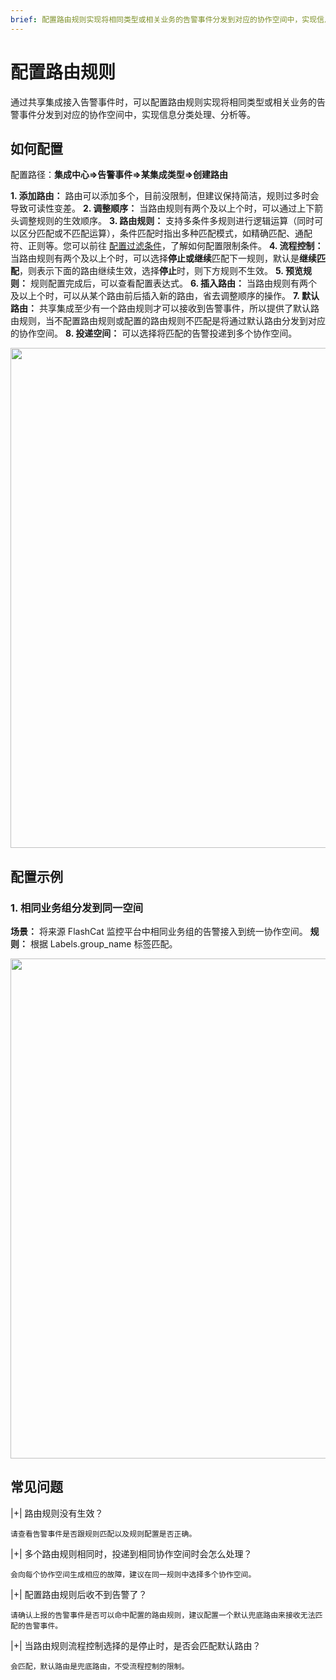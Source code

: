 ```yaml
---
brief: 配置路由规则实现将相同类型或相关业务的告警事件分发到对应的协作空间中，实现信息分类处理、分析等
---
```


# 配置路由规则

通过共享集成接入告警事件时，可以配置路由规则实现将相同类型或相关业务的告警事件分发到对应的协作空间中，实现信息分类处理、分析等。

## 如何配置
配置路径：**集成中心=>告警事件=>某集成类型=>创建路由**

**1. 添加路由：** 路由可以添加多个，目前没限制，但建议保持简洁，规则过多时会导致可读性变差。
**2. 调整顺序：** 当路由规则有两个及以上个时，可以通过上下箭头调整规则的生效顺序。
**3. 路由规则：** 支持多条件多规则进行逻辑运算（同时可以区分匹配或不匹配运算），条件匹配时指出多种匹配模式，如精确匹配、通配符、正则等。您可以前往 [配置过滤条件](/conf/how_to_filter)，了解如何配置限制条件。
**4. 流程控制：** 当路由规则有两个及以上个时，可以选择**停止或继续**匹配下一规则，默认是**继续匹配**，则表示下面的路由继续生效，选择**停止**时，则下方规则不生效。
**5. 预览规则：** 规则配置完成后，可以查看配置表达式。
**6. 插入路由：** 当路由规则有两个及以上个时，可以从某个路由前后插入新的路由，省去调整顺序的操作。
**7. 默认路由：** 共享集成至少有一个路由规则才可以接收到告警事件，所以提供了默认路由规则，当不配置路由规则或配置的路由规则不匹配是将通过默认路由分发到对应的协作空间。
**8. 投递空间：** 可以选择将匹配的告警投递到多个协作空间。

<img src="https://fcimg.i18n.site/zh/flashduty/conf/alert_routings/1.avif"  width="800">

## 配置示例

### 1. 相同业务组分发到同一空间
**场景：** 将来源 FlashCat 监控平台中相同业务组的告警接入到统一协作空间。
**规则：** 根据 Labels.group_name 标签匹配。

<img src="https://fcimg.i18n.site/zh/flashduty/conf/alert_routings/2.avif"  width="800">

## 常见问题

|+| 路由规则没有生效？

    请查看告警事件是否跟规则匹配以及规则配置是否正确。

|+| 多个路由规则相同时，投递到相同协作空间时会怎么处理？

    会向每个协作空间生成相应的故障，建议在同一规则中选择多个协作空间。

|+| 配置路由规则后收不到告警了？

    请确认上报的告警事件是否可以命中配置的路由规则，建议配置一个默认兜底路由来接收无法匹配的告警事件。

|+| 当路由规则流程控制选择的是停止时，是否会匹配默认路由？

    会匹配，默认路由是兜底路由，不受流程控制的限制。